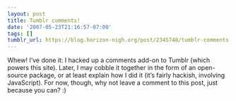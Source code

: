 ```yaml
---
layout: post
title: Tumblr comments!
date: '2007-05-23T21:16:57-07:00'
tags: []
tumblr_url: https://blog.horizon-nigh.org/post/2345748/tumblr-comments
---
```

Whew! I’ve done it: I hacked up a comments add-on to Tumblr (which powers this site). Later, I may cobble it together in the form of an open-source package, or at least explain how I did it (it’s fairly hackish, involving JavaScript). For now, though, why not leave a comment to this post, just because you can? :)

